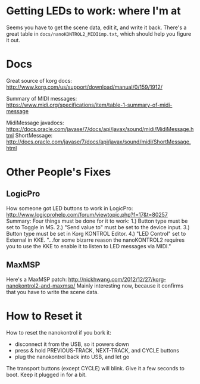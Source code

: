 # Getting LEDs to work: where I'm at

Seems you have to get the scene data, edit it, and write it back. There's a
great table in `docs/nanoKONTROL2_MIDIimp.txt`, which should help you figure it
out.


# Docs

Great source of korg docs: http://www.korg.com/us/support/download/manual/0/159/1912/

Summary of MIDI messages: https://www.midi.org/specifications/item/table-1-summary-of-midi-message

MidiMessage javadocs: https://docs.oracle.com/javase/7/docs/api/javax/sound/midi/MidiMessage.html
ShortMessage: http://docs.oracle.com/javase/7/docs/api/javax/sound/midi/ShortMessage.html


# Other People's Fixes

## LogicPro

How someone got LED buttons to work in LogicPro: http://www.logicprohelp.com/forum/viewtopic.php?f=17&t=80257
Summary:
    Four things must be done for it to work:
    1.) Button type must be set to Toggle in MS.
    2.) "Send value to" must be set to the device input.
    3.) Button type must be set in Korg KONTROL Editor.
    4.) "LED Control" set to External in KKE.
    "...for some bizarre reason the nanoKONTROL2 requires you to use the KKE to enable it to listen to LED messages via MIDI."

## MaxMSP

Here's a MaxMSP patch:
http://nickhwang.com/2012/12/27/korg-nanokontrol2-and-maxmsp/
Mainly interesting now, because it confirms that you have to write the scene data.


# How to Reset it

How to reset the nanokontrol if you bork it:
* disconnect it from the USB, so it powers down
* press & hold PREVIOUS-TRACK, NEXT-TRACK, and CYCLE buttons
* plug the nanokontrol back into USB, and let go

The transport buttons (except CYCLE) will blink. Give it a few seconds to boot. Keep it plugged in for a bit.
